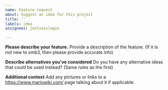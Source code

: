 ```yaml
---
name: Feature request
about: Suggest an idea for this project
title: ''
labels: idea
assignees: jonloveslegos

---
```


**Please describe your feature.**
Provide a description of the feature. (If it is not new to smb3, then please provide accurate info)

**Describe alternatives you've considered**
Do you have any alternative ideas that could be used instead? (Same rules as the first)

**Additional context**
Add any pictures or links to a https://www.mariowiki.com/ page talking about it if applicable.
